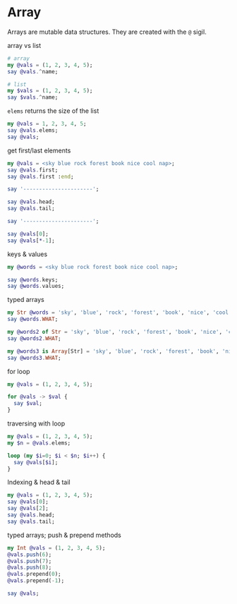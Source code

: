# Array 

Arrays are mutable data structures.  They are created with the `@` sigil.  


array vs list  

```raku
# array
my @vals = (1, 2, 3, 4, 5);
say @vals.^name;

# list
my $vals = (1, 2, 3, 4, 5);
say $vals.^name;
```

`elems` returns the size of the list  

```raku
my @vals = 1, 2, 3, 4, 5;
say @vals.elems;
say @vals;
```

get first/last elements

```raku
my @vals = <sky blue rock forest book nice cool nap>;
say @vals.first;
say @vals.first :end;

say '----------------------';

say @vals.head;
say @vals.tail;

say '----------------------';

say @vals[0];
say @vals[*-1];
```

keys & values  

```raku
my @words = <sky blue rock forest book nice cool nap>;

say @words.keys;
say @words.values;
```

typed arrays  

```raku
my Str @words = 'sky', 'blue', 'rock', 'forest', 'book', 'nice', 'cool', 'nap';
say @words.WHAT;

my @words2 of Str = 'sky', 'blue', 'rock', 'forest', 'book', 'nice', 'cool', 'nap';
say @words2.WHAT;

my @words3 is Array[Str] = 'sky', 'blue', 'rock', 'forest', 'book', 'nice', 'cool', 'nap';
say @words3.WHAT;
```

for loop  

```raku
my @vals = (1, 2, 3, 4, 5);

for @vals -> $val {
  say $val;
}
```

traversing with loop  

```raku
my @vals = (1, 2, 3, 4, 5);
my $n = @vals.elems;

loop (my $i=0; $i < $n; $i++) {
  say @vals[$i];
}
```


Indexing & head & tail  

```raku
my @vals = (1, 2, 3, 4, 5);
say @vals[0];
say @vals[2];
say @vals.head;
say @vals.tail;
```

typed arrays; push & prepend methods  

```raku
my Int @vals = (1, 2, 3, 4, 5);
@vals.push(6);
@vals.push(7);
@vals.push(8);
@vals.prepend(0);
@vals.prepend(-1);

say @vals;
```
